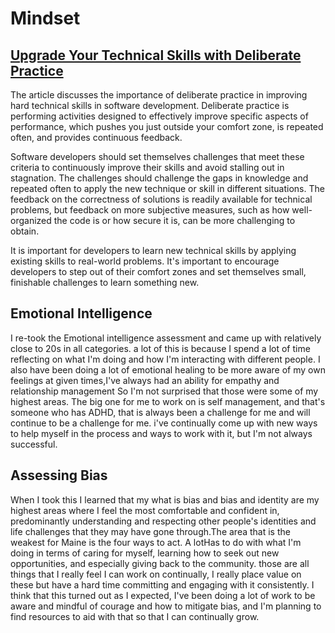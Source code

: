 # Mindset

## [Upgrade Your Technical Skills with Deliberate Practice](https://web.archive.org/web/20160616225417/http://www.happybearsoftware.com/upgrade-your-technical-skills-with-deliberate-practice)

The article discusses the importance of deliberate practice in improving hard technical skills in software development. Deliberate practice is performing activities designed to effectively improve specific aspects of performance, which pushes you just outside your comfort zone, is repeated often, and provides continuous feedback.

Software developers should set themselves challenges that meet these criteria to continuously improve their skills and avoid stalling out in stagnation. The challenges should challenge the gaps in knowledge and repeated often to apply the new technique or skill in different situations. The feedback on the correctness of solutions is readily available for technical problems, but feedback on more subjective measures, such as how well-organized the code is or how secure it is, can be more challenging to obtain.

It is important for developers to learn new technical skills by applying existing skills to real-world problems. It's important to encourage developers to step out of their comfort zones and set themselves small, finishable challenges to learn something new.

## Emotional Intelligence

I re-took the Emotional intelligence assessment and came up with relatively close to 20s in all categories. a lot of this is because I spend a lot of time reflecting on what I'm doing and how I'm interacting with different people. I also have been doing a lot of emotional healing to be more aware of my own feelings at given times,I've always had an ability for empathy and relationship management So I'm not surprised that those were some of my highest areas. The big one for me to work on is self management, and that's someone who has ADHD, that is always been a challenge for me and will continue to be a challenge for me. i've continually come up with new ways to help myself in the process and ways to work with it, but I'm not always successful.

## Assessing Bias

When I took this I learned that my what is bias and bias and identity are my highest areas where I feel the most comfortable and confident in, predominantly understanding and respecting other people's identities and life challenges that they may have gone through.The area that is the weakest for Maine is the four ways to act. A lotHas to do with what I'm doing in terms of caring for myself, learning how to seek out new opportunities, and especially giving back to the community. those are all things that I really feel I can work on continually, I really place value on these but have a hard time committing and engaging with it consistently. I think that this turned out as I expected, I've been doing a lot of work to be aware and mindful of courage and how to mitigate bias, and I'm planning to find resources to aid with that so that I can continually grow.